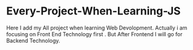# Every-Project-When-Learning-JS
Here I add my All project when learning Web Devolopment. Actually i am focusing on Front End Technology first . But After Frontend I will go for Backend Technology.
